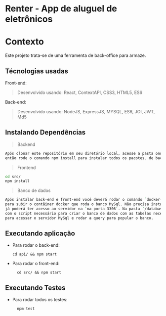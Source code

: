 # Renter - App de aluguel de eletrônicos

# Contexto
Este projeto trata-se de uma ferramenta de back-office para armaze.

## Técnologias usadas

Front-end:
> Desenvolvido usando: React, ContextAPI, CSS3, HTML5, ES6

Back-end:
> Desenvolvido usando: NodeJS, ExpressJS, MYSQL, ES6, JOI, JWT, Md5


## Instalando Dependências

> Backend
```bash
Após clonar este repositório em seu diretório local, acesse a pasta onde foi clonado, 
então rode o comando npm install para instalar todos os pacotes. de back-end.
``` 
> Frontend
```bash
cd src/
npm install
```
> Banco de dados
```bash
Após instalar back-end e front-end você deverá rodar o comando `docker-compose up` na pasta raíz allugatorFS/
para subir o contâiner docker que roda o banco MySql. Nâo precisa instalar o MySql em sua máquina. Após isso você
já poderá ter acesso ao servidor na `na porta 3306`. Na pasta `/database` dentro de `/back-end` tem o arquivo `db.sql`
com o script necessário para criar o banco de dados com as tabelas necessárias. Você pode utiliar o Workbench, por exemplo,
para acessar o servidor MySql e rodar a query para popular o banco.
``` 
## Executando aplicação

* Para rodar o back-end:

  ```
  cd api/ && npm start
  ```
* Para rodar o front-end:

  ```
    cd src/ && npm start
  ```

## Executando Testes

* Para rodar todos os testes:

  ```
    npm test
  ```
